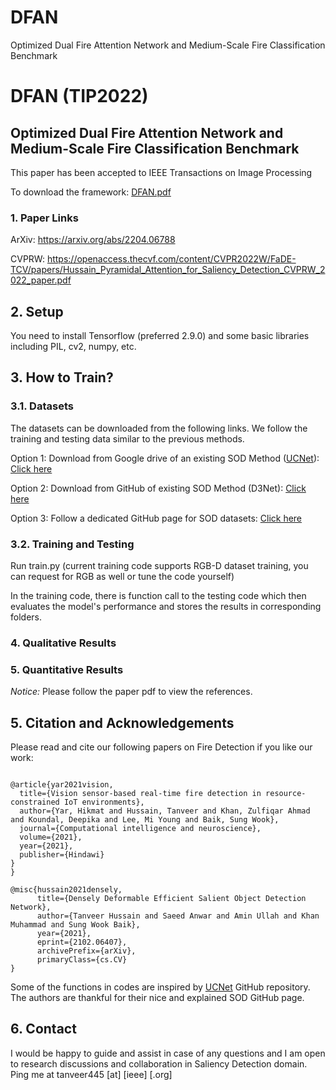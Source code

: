 # DFAN
Optimized Dual Fire Attention Network and Medium-Scale Fire Classification Benchmark



# DFAN (TIP2022)
## Optimized Dual Fire Attention Network and Medium-Scale Fire Classification Benchmark

This paper has been accepted to IEEE Transactions on Image Processing

To download the framework: [DFAN.pdf]()

### 1. Paper Links
ArXiv: https://arxiv.org/abs/2204.06788

CVPRW: https://openaccess.thecvf.com/content/CVPR2022W/FaDE-TCV/papers/Hussain_Pyramidal_Attention_for_Saliency_Detection_CVPRW_2022_paper.pdf

## 2. Setup
You need to install Tensorflow (preferred 2.9.0) and some basic libraries including PIL, cv2, numpy, etc.

## 3. How to Train?

### 3.1. Datasets
The datasets can be downloaded from the following links. We follow the training and testing data similar to the previous methods.

Option 1: Download from Google drive of an existing SOD Method ([UCNet](https://github.com/JingZhang617/UCNet)): [Click here](https://drive.google.com/file/d/1zslnkJaD_8h3UjxonBz0ESEZ2eguR_Zi/view)

Option 2: Download from GitHub of existing SOD Method (D3Net): [Click here](https://github.com/DengPingFan/D3NetBenchmark/blob/master/README.md)

Option 3: Follow a dedicated GitHub page for SOD datasets: [Click here](https://github.com/GrassBro/SODdataset)

### 3.2. Training and Testing
Run train.py (current training code supports RGB-D dataset training, you can request for RGB as well or tune the code yourself)

In the training code, there is function call to the testing code which then evaluates the model's performance and stores the results in corresponding folders.

### 4. Qualitative Results

### 5. Quantitative Results
*Notice:* Please follow the paper pdf to view the references.


## 5. Citation and Acknowledgements
Please read and cite our following papers on Fire Detection if you like our work:

<pre>
<code>
@article{yar2021vision,
  title={Vision sensor-based real-time fire detection in resource-constrained IoT environments},
  author={Yar, Hikmat and Hussain, Tanveer and Khan, Zulfiqar Ahmad and Koundal, Deepika and Lee, Mi Young and Baik, Sung Wook},
  journal={Computational intelligence and neuroscience},
  volume={2021},
  year={2021},
  publisher={Hindawi}
}
}</code>
</pre>

<pre>
<code>@misc{hussain2021densely,
      title={Densely Deformable Efficient Salient Object Detection Network}, 
      author={Tanveer Hussain and Saeed Anwar and Amin Ullah and Khan Muhammad and Sung Wook Baik},
      year={2021},
      eprint={2102.06407},
      archivePrefix={arXiv},
      primaryClass={cs.CV}
}</code>
</pre>

Some of the functions in codes are inspired by [UCNet](https://github.com/JingZhang617/UCNet) GitHub repository. The authors are thankful for their nice and explained SOD GitHub page.

## 6. Contact
I would be happy to guide and assist in case of any questions and I am open to research discussions and collaboration in Saliency Detection domain. Ping me at tanveer445 [at] [ieee] [.org]

